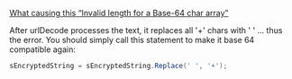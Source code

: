 [What causing this “Invalid length for a Base-64 char array”](http://stackoverflow.com/questions/858761/what-causing-this-invalid-length-for-a-base-64-char-array)



After urlDecode processes the text, it replaces all '+' chars with ' ' ... thus the error. You should simply call this statement to make it base 64 compatible again:

```cs
sEncryptedString = sEncryptedString.Replace(' ', '+');
```